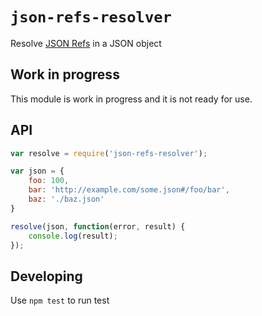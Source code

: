 # `json-refs-resolver`

Resolve [JSON Refs](https://tools.ietf.org/html/draft-pbryan-zyp-json-ref-03) in a JSON object

## Work in progress
This module is work in progress and it is not ready for use.

## API
```js
var resolve = require('json-refs-resolver');

var json = {
	foo: 100,
	bar: 'http://example.com/some.json#/foo/bar',
	baz: './baz.json'
}

resolve(json, function(error, result) {
	console.log(result);
});
```

## Developing
Use `npm test` to run test
